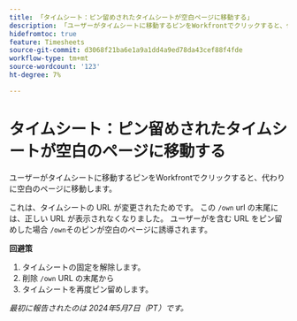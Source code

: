 ```yaml
---
title: 「タイムシート：ピン留めされたタイムシートが空白ページに移動する」
description: 「ユーザーがタイムシートに移動するピンをWorkfrontでクリックすると、代わりに空白のページに移動します。 回避策はあります。」
hidefromtoc: true
feature: Timesheets
source-git-commit: d3068f21ba6e1a9a1dd4a9ed78da43cef88f4fde
workflow-type: tm+mt
source-wordcount: '123'
ht-degree: 7%

---
```



# タイムシート：ピン留めされたタイムシートが空白のページに移動する

ユーザーがタイムシートに移動するピンをWorkfrontでクリックすると、代わりに空白のページに移動します。

これは、タイムシートの URL が変更されたためです。 この `/own` url の末尾には、正しい URL が表示されなくなりました。 ユーザーがを含む URL をピン留めした場合 `/own`そのピンが空白のページに誘導されます。

**回避策**

1. タイムシートの固定を解除します。
1. 削除 `/own` URL の末尾から
1. タイムシートを再度ピン留めします。

_最初に報告されたのは 2024年5月7日（PT）です。_
